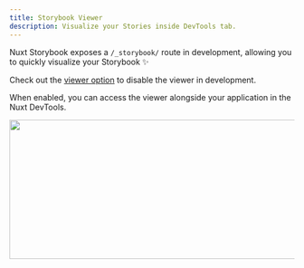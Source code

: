 ```yaml
---
title: Storybook Viewer
description: Visualize your Stories inside DevTools tab.
---
```


Nuxt Storybook exposes a `/_storybook/` route in development, allowing you to quickly visualize your Storybook ✨

Check out the [viewer option](/getting-started/options#viewer) to disable the viewer in development.

When enabled, you can access the viewer alongside your application in the Nuxt DevTools.

<img src='/devtools-viewer.png' width="530" height="246" style="margin: 0;"/>
